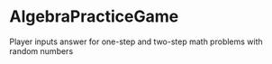 # AlgebraPracticeGame
Player inputs answer for one-step and two-step math problems with random numbers
